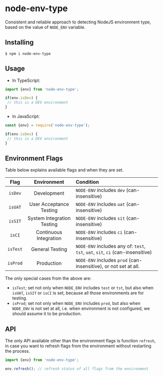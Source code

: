 # node-env-type

Consistent and reliable approach to detecting NodeJS environment type,
based on the value of `NODE_ENV` variable.

## Installing

```
$ npm i node-env-type
```

## Usage

* In TypeScript:

```ts
import {env} from 'node-env-type';

if(env.isDev) {
 // this is a DEV environment
}
```

* In JavaScript:

```ts
const {env} = require('node-env-type');

if(env.isDev) {
 // this is a DEV environment
}
```

## Environment Flags

Table below explains available flags and when they are set.

| Flag     |      Environment           |  Condition |
|:--------:|:--------------------------:|:-----------|
| `isDev`  | Development                | `NODE-ENV` includes `dev` (can-insensitive) |
| `isUAT`  | User Acceptance Testing    | `NODE-ENV` includes `uat` (can-insensitive) |
| `isSIT`  | System Integration Testing | `NODE-ENV` includes `sit` (can-insensitive) |
| `isCI`   | Continuous Integration     | `NODE-ENV` includes `ci` (can-insensitive)  |
| `isTest` | General Testing            | `NODE-ENV` includes any of: `test`, `tst`, `uat`, `sit`, `ci` (can-insensitive)|
| `isProd` | Production                 | `NODE-ENV` includes `prod` (can-insensitive), or not set at all. |

The only special cases from the above are:

* `isTest`; set not only when `NODE_ENV` includes `test` or `tst`, but also when `isUAT`, `isSIT` or `isCI`
  is set, because all those environments are for testing.
* `isProd`; set not only when `NODE_ENV` includes `prod`, but also when `NODE_ENV` is not set at all,
  i.e. when environment is not configured, we should assume it to be production.  

## API

The only API available other than the environment flags is function `refresh`, in case you want
to refresh flags from the environment without restarting the process.

```ts
import {env} from 'node-env-type';

env.refresh(); // refresh status of all flags from the environment
```
